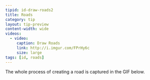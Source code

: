 ```yaml
---
tipid: id-draw-roads2
title: Roads
category: tip
layout: tip-preview
content-width: wide
videos:
  - video:
     caption: Draw Roads
     link: http://i.imgur.com/FPrHy6c
     size: large
tags: [id, roads]
---
```


The whole process of creating a road is captured in the GIF below.


